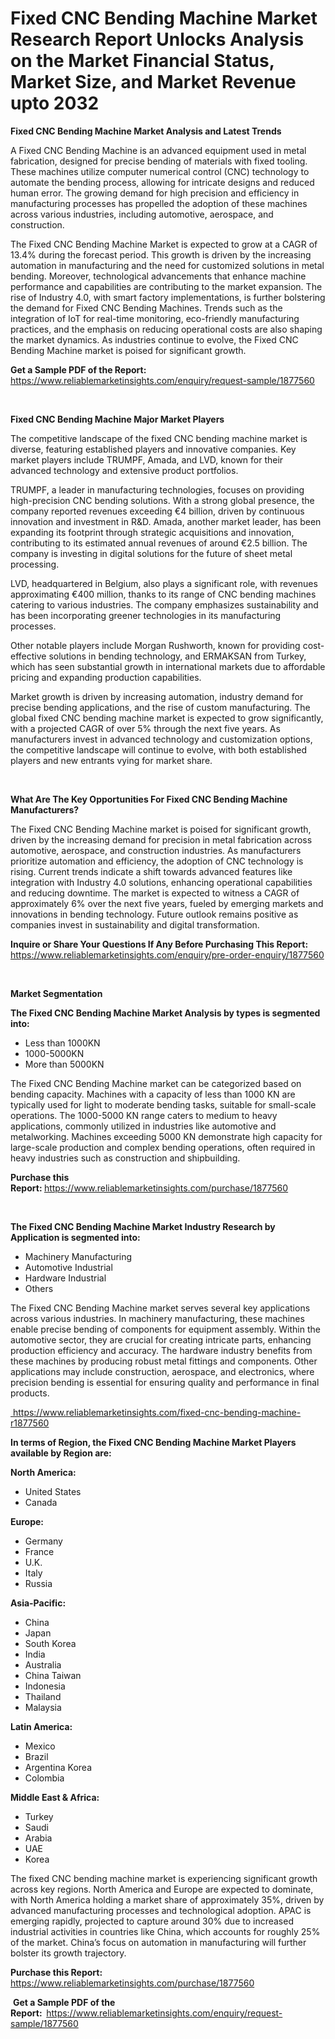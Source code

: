 <p><h1>Fixed CNC Bending Machine Market Research Report Unlocks Analysis on the Market Financial Status, Market Size, and Market Revenue upto 2032</h1></p><p><strong>Fixed CNC Bending Machine Market Analysis and Latest Trends</strong></p>
<p><p>A Fixed CNC Bending Machine is an advanced equipment used in metal fabrication, designed for precise bending of materials with fixed tooling. These machines utilize computer numerical control (CNC) technology to automate the bending process, allowing for intricate designs and reduced human error. The growing demand for high precision and efficiency in manufacturing processes has propelled the adoption of these machines across various industries, including automotive, aerospace, and construction.</p><p>The Fixed CNC Bending Machine Market is expected to grow at a CAGR of 13.4% during the forecast period. This growth is driven by the increasing automation in manufacturing and the need for customized solutions in metal bending. Moreover, technological advancements that enhance machine performance and capabilities are contributing to the market expansion. The rise of Industry 4.0, with smart factory implementations, is further bolstering the demand for Fixed CNC Bending Machines. Trends such as the integration of IoT for real-time monitoring, eco-friendly manufacturing practices, and the emphasis on reducing operational costs are also shaping the market dynamics. As industries continue to evolve, the Fixed CNC Bending Machine market is poised for significant growth.</p></p>
<p><strong>Get a Sample PDF of the Report:&nbsp;</strong> <a href="https://www.reliablemarketinsights.com/enquiry/request-sample/1877560?utm_campaign=3369&utm_medium=2&utm_source=Github&utm_content=ia&utm_term=12042025&utm_id=fixed-cnc-bending-machine">https://www.reliablemarketinsights.com/enquiry/request-sample/1877560</a></p>
<p>&nbsp;</p>
<p><strong>Fixed CNC Bending Machine Major Market Players</strong></p>
<p><p>The competitive landscape of the fixed CNC bending machine market is diverse, featuring established players and innovative companies. Key market players include TRUMPF, Amada, and LVD, known for their advanced technology and extensive product portfolios. </p><p>TRUMPF, a leader in manufacturing technologies, focuses on providing high-precision CNC bending solutions. With a strong global presence, the company reported revenues exceeding €4 billion, driven by continuous innovation and investment in R&D. Amada, another market leader, has been expanding its footprint through strategic acquisitions and innovation, contributing to its estimated annual revenues of around €2.5 billion. The company is investing in digital solutions for the future of sheet metal processing.</p><p>LVD, headquartered in Belgium, also plays a significant role, with revenues approximating €400 million, thanks to its range of CNC bending machines catering to various industries. The company emphasizes sustainability and has been incorporating greener technologies in its manufacturing processes.</p><p>Other notable players include Morgan Rushworth, known for providing cost-effective solutions in bending technology, and ERMAKSAN from Turkey, which has seen substantial growth in international markets due to affordable pricing and expanding production capabilities. </p><p>Market growth is driven by increasing automation, industry demand for precise bending applications, and the rise of custom manufacturing. The global fixed CNC bending machine market is expected to grow significantly, with a projected CAGR of over 5% through the next five years. As manufacturers invest in advanced technology and customization options, the competitive landscape will continue to evolve, with both established players and new entrants vying for market share.</p></p>
<p>&nbsp;</p>
<p><strong>What Are The Key Opportunities For Fixed CNC Bending Machine Manufacturers?</strong></p>
<p><p>The Fixed CNC Bending Machine market is poised for significant growth, driven by the increasing demand for precision in metal fabrication across automotive, aerospace, and construction industries. As manufacturers prioritize automation and efficiency, the adoption of CNC technology is rising. Current trends indicate a shift towards advanced features like integration with Industry 4.0 solutions, enhancing operational capabilities and reducing downtime. The market is expected to witness a CAGR of approximately 6% over the next five years, fueled by emerging markets and innovations in bending technology. Future outlook remains positive as companies invest in sustainability and digital transformation.</p></p>
<p><strong>Inquire or Share Your Questions If Any Before Purchasing This Report:</strong> <a href="https://www.reliablemarketinsights.com/enquiry/pre-order-enquiry/1877560?utm_campaign=3369&utm_medium=2&utm_source=Github&utm_content=ia&utm_term=12042025&utm_id=fixed-cnc-bending-machine">https://www.reliablemarketinsights.com/enquiry/pre-order-enquiry/1877560</a></p>
<p>&nbsp;</p>
<p><strong>Market Segmentation</strong></p>
<p><strong>The Fixed CNC Bending Machine Market Analysis by types is segmented into:</strong></p>
<p><ul><li>Less than 1000KN</li><li>1000-5000KN</li><li>More than 5000KN</li></ul></p>
<p><p>The Fixed CNC Bending Machine market can be categorized based on bending capacity. Machines with a capacity of less than 1000 KN are typically used for light to moderate bending tasks, suitable for small-scale operations. The 1000-5000 KN range caters to medium to heavy applications, commonly utilized in industries like automotive and metalworking. Machines exceeding 5000 KN demonstrate high capacity for large-scale production and complex bending operations, often required in heavy industries such as construction and shipbuilding.</p></p>
<p><strong>Purchase this Report:&nbsp;</strong><a href="https://www.reliablemarketinsights.com/purchase/1877560?utm_campaign=3369&utm_medium=2&utm_source=Github&utm_content=ia&utm_term=12042025&utm_id=fixed-cnc-bending-machine">https://www.reliablemarketinsights.com/purchase/1877560</a></p>
<p>&nbsp;</p>
<p><strong>The Fixed CNC Bending Machine Market Industry Research by Application is segmented into:</strong></p>
<p><ul><li>Machinery Manufacturing</li><li>Automotive Industrial</li><li>Hardware Industrial</li><li>Others</li></ul></p>
<p><p>The Fixed CNC Bending Machine market serves several key applications across various industries. In machinery manufacturing, these machines enable precise bending of components for equipment assembly. Within the automotive sector, they are crucial for creating intricate parts, enhancing production efficiency and accuracy. The hardware industry benefits from these machines by producing robust metal fittings and components. Other applications may include construction, aerospace, and electronics, where precision bending is essential for ensuring quality and performance in final products.</p></p>
<p><a href="https://www.reliablemarketinsights.com/fixed-cnc-bending-machine-r1877560?utm_campaign=3369&utm_medium=2&utm_source=Github&utm_content=ia&utm_term=12042025&utm_id=fixed-cnc-bending-machine">&nbsp;https://www.reliablemarketinsights.com/fixed-cnc-bending-machine-r1877560</a></p>
<p><strong>In terms of Region, the Fixed CNC Bending Machine Market Players available by Region are:</strong></p>
<p>
    <p> <strong> North America: </strong>
        <ul>
            <li>United States</li>
            <li>Canada</li>
        </ul>
        </p> 
    <p> <strong> Europe: </strong>
        <ul>
            <li>Germany</li>
            <li>France</li>
            <li>U.K.</li>
            <li>Italy</li>
            <li>Russia</li>
        </ul>
        </p> 
    <p> <strong> Asia-Pacific: </strong>
        <ul>
            <li>China</li>
            <li>Japan</li>
            <li>South Korea</li>
            <li>India</li>
            <li>Australia</li>
            <li>China Taiwan</li>
            <li>Indonesia</li>
            <li>Thailand</li>
            <li>Malaysia</li>
        </ul>
        </p> 
    <p> <strong> Latin America: </strong>
        <ul>
            <li>Mexico</li>
            <li>Brazil</li>
            <li>Argentina Korea</li>
            <li>Colombia</li>
        </ul>
        </p> 
    <p> <strong> Middle East & Africa: </strong>
        <ul>
            <li>Turkey</li>
            <li>Saudi</li>
            <li>Arabia</li>
            <li>UAE</li>
            <li>Korea</li>
        </ul>
    </p>
    </p>
<p><p>The fixed CNC bending machine market is experiencing significant growth across key regions. North America and Europe are expected to dominate, with North America holding a market share of approximately 35%, driven by advanced manufacturing processes and technological adoption. APAC is emerging rapidly, projected to capture around 30% due to increased industrial activities in countries like China, which accounts for roughly 25% of the market. China’s focus on automation in manufacturing will further bolster its growth trajectory.</p></p>
<p><strong>Purchase this Report: </strong><a href="https://www.reliablemarketinsights.com/purchase/1877560?utm_campaign=3369&utm_medium=2&utm_source=Github&utm_content=ia&utm_term=12042025&utm_id=fixed-cnc-bending-machine">https://www.reliablemarketinsights.com/purchase/1877560</a></p>
<p>&nbsp;<strong>Get a Sample PDF of the Report:&nbsp;&nbsp;</strong><a href="https://www.reliablemarketinsights.com/enquiry/request-sample/1877560?utm_campaign=3369&utm_medium=2&utm_source=Github&utm_content=ia&utm_term=12042025&utm_id=fixed-cnc-bending-machine">https://www.reliablemarketinsights.com/enquiry/request-sample/1877560</a></p>
<p><strong></strong></p>
<p><p></p><p></p><p></p></p>